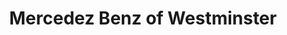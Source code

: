 ---
title: "Mercedez Benz of Westminster"
url: /westminster/mercedez-benz-of-westminster/
shop: car
---